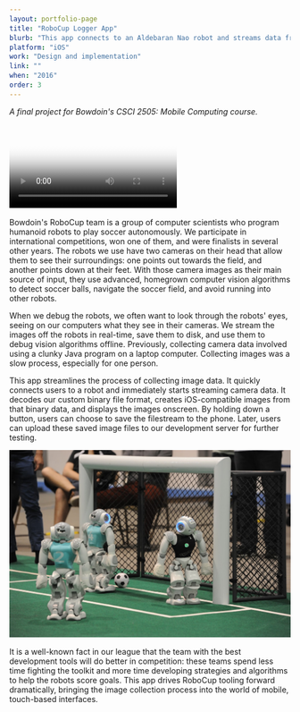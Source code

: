 ```yaml
---
layout: portfolio-page
title: "RoboCup Logger App"
blurb: "This app connects to an Aldebaran Nao robot and streams data from the robots' two cameras to an iPhone. The app decodes bitmap data to save and display the camera's view in real-time."
platform: "iOS"
work: "Design and implementation"
link: ""
when: "2016"
order: 3
---
```


_A final project for Bowdoin's CSCI 2505: Mobile Computing course._

<video src="/img/portfolio/logger/demo.mov" autoplay="autoplay" poster="2.png" class="portfolio-image-right"></video>

Bowdoin's RoboCup team is a group of computer scientists who program humanoid robots to play soccer autonomously. We participate in international competitions, won one of them, and were finalists in several other years. The robots we use have two cameras on their head that allow them to see their surroundings: one points out towards the field, and another points down at their feet. With those camera images as their main source of input, they use advanced, homegrown computer vision algorithms to detect soccer balls, navigate the soccer field, and avoid running into other robots.

When we debug the robots, we often want to look through the robots' eyes, seeing on our computers what they see in their cameras. We stream the images off the robots in real-time, save them to disk, and use them to debug vision algorithms offline. Previously, collecting camera data involved using a clunky Java program on a laptop computer. Collecting images was a slow process, especially for one person.

This app streamlines the process of collecting image data. It quickly connects users to a robot and immediately starts streaming camera data. It decodes our custom binary file format, creates iOS-compatible images from that binary data, and displays the images onscreen. By holding down a button, users can choose to save the filestream to the phone. Later, users can upload these saved image files to our development server for further testing.

<img src="/img/portfolio/logger/1.jpg" class="portfolio-image">

It is a well-known fact in our league that the team with the best development tools will do better in competition: these teams spend less time fighting the toolkit and more time developing strategies and algorithms to help the robots score goals. This app drives RoboCup tooling forward dramatically, bringing the image collection process into the world of mobile, touch-based interfaces.